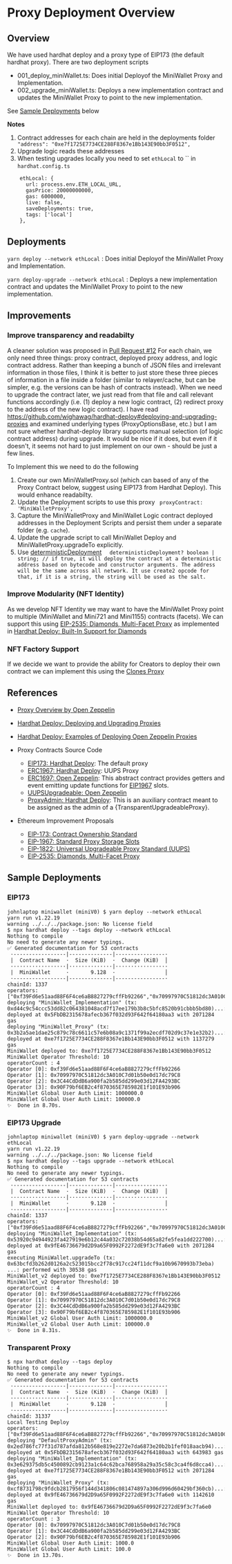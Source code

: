 # Proxy Deployment Overview

## Overview

We have used hardhat deploy and a proxy type of EIP173 (the default hardhat proxy). 
There are two deployment scripts
* 001_deploy_miniWallet.ts: Does initial Deployof the MiniWallet Proxy and Implementation.
* 002_upgrade_miniWallet.ts: Deploys a new implementation contract and updates the MiniWallet Proxy to point to the new implementation.

See [Sample Deployments](#sample-deployments) below

**Notes**
1. Contract addresses for each chain are held in the deployments folder ` "address": "0xe7f1725E7734CE288F8367e1Bb143E90bb3F0512",`
2. Upgrade logic reads these addresses 
3. When testing upgrades locally you need to set `ethLocal` to `` in `hardhat.config.ts`
```
    ethLocal: {
      url: process.env.ETH_LOCAL_URL,
      gasPrice: 20000000000,
      gas: 6000000,
      live: false,
      saveDeployments: true,
      tags: ['local']
    },
``` 

## Deployments

`yarn deploy --network ethLocal` : Does initial Deployof the MiniWallet Proxy and Implementation.

`yarn deploy-upgrade --network ethLocal` : Deploys a new implementation contract and updates the MiniWallet Proxy to point to the new implementation.


## Improvements

### Improve transparency and readabilty
A cleaner solution was proposed in [Pull Request #12](https://github.com/polymorpher/sms-wallet/pull/12#pullrequestreview-1095436440)
For each chain, we only need three things: proxy contract, deployed proxy address, and logic contract address. Rather than keeping a bunch of JSON files and irrelevant information in those files, I think it is better to just store these three pieces of information in a file inside a folder (similar to relayer/cache, but can be simpler, e.g. the versions can be hash of contracts instead). When we need to upgrade the contract later, we just read from that file and call relevant functions accordingly (i.e. (1) deploy a new logic contract, (2) redirect proxy to the address of the new logic contract). I have read https://github.com/wighawag/hardhat-deploy#deploying-and-upgrading-proxies and examined underlying types (ProxyOptionsBase, etc.) but I am not sure whether hardhat-deploy library supports manual selection (of logic contract address) during upgrade. It would be nice if it does, but even if it doesn't, it seems not hard to just implement on our own - should be just a few lines.

To Implement this we need to do the following
1. Create our own MiniWalletProxy.sol (which can based of any of the Proxy Contract below, suggest using EIP173 from Hardhat Deploy). This would enhance readabilty.
2. Update the Deployment scripts to use this proxy ` proxyContract: 'MiniWalletProxy',`
3. Capture the MiniWalletProxy and MiniWallet Logic contract deployed addresses in the Deployment Scripts and persist them under a separate folder (e.g. `cache`).
4. Update the upgrade script to call MiniWallet Deploy and MiniWalletProxy.upgradeTo explicitly.
5. Use [deterministicDeployment](https://github.com/wighawag/hardhat-deploy#deploymentsdeployname-options) `  deterministicDeployment? boolean | string; // if true, it will deploy the contract at a deterministic address based on bytecode and constructor arguments. The address will be the same across all network. It use create2 opcode for that, if it is a string, the string will be used as the salt.`

### Improve Modularity (NFT Identity)
As we develop NFT Identity we may want to have the MiniWallet Proxy point to multiple (MiniWallet and Mini721 and Mini1155) contracts (facets). We can support this using [EIP-2535: Diamonds, Multi-Facet Proxy](https://eips.ethereum.org/EIPS/eip-2535) as implemented in [Hardhat Deploy: Built-In Support for Diamonds](https://github.com/wighawag/hardhat-deploy#builtin-in-support-for-diamonds-eip2535.) 


### NFT Factory Support
If we decide we want to provide the ability for Creators to deploy their own contract we can implement this using the [Clones Proxy](https://docs.openzeppelin.com/contracts/4.x/api/proxy#Clones)



## References

- [Proxy Overview by Open Zeppelin](https://docs.openzeppelin.com/contracts/4.x/api/proxy)
- [Hardhat Deploy: Deploying and Upgrading Proxies](https://github.com/wighawag/hardhat-deploy#deploying-and-upgrading-proxies)
- [Hardhat Deploy: Examples of Deploying Open Zeppelin Proxies](https://github.com/wighawag/template-ethereum-contracts/tree/examples/openzeppelin-proxies/deploy)

- Proxy Contracts Source Code
  - [EIP173: Hardhat Deploy](https://github.com/wighawag/hardhat-deploy/blob/master/solc_0.8/proxy/EIP173Proxy.sol): The default proxy
  - [ERC1967: Hardhat Deploy](https://github.com/wighawag/hardhat-deploy/tree/master/solc_0.8/openzeppelin/proxy/ERC1967): UUPS Proxy
  - [ERC1697: Open Zeppelin](https://github.com/OpenZeppelin/openzeppelin-contracts-upgradeable/blob/master/contracts/proxy/ERC1967/ERC1967UpgradeUpgradeable.sol): This abstract contract provides getters and event emitting update functions for [EIP1967](https://eips.ethereum.org/EIPS/eip-1967) slots.
  - [UUPSUpgradeable: Open Zeppelin](https://github.com/OpenZeppelin/openzeppelin-contracts-upgradeable/blob/master/contracts/proxy/utils/UUPSUpgradeable.sol)
  - [ProxyAdmin: Hardhat Deploy](https://github.com/wighawag/hardhat-deploy/blob/master/solc_0.8/openzeppelin/proxy/transparent/ProxyAdmin.sol): This is an auxiliary contract meant to be assigned as the admin of a {TransparentUpgradeableProxy}.


- Ethereum Improvement Proposals
  - [EIP-173: Contract Ownership Standard](https://eips.ethereum.org/EIPS/eip-173)
  - [EIP-1967: Standard Proxy Storage Slots](https://eips.ethereum.org/EIPS/eip-1967)
  - [EIP-1822: Universal Upgradeable Proxy Standard (UUPS)](https://eips.ethereum.org/EIPS/eip-1822)
  - [EIP-2535: Diamonds, Multi-Facet Proxy](https://eips.ethereum.org/EIPS/eip-2535)


## Sample Deployments

### EIP173
```
johnlaptop miniwallet (miniV0) $ yarn deploy --network ethLocal
yarn run v1.22.19
warning ../../../package.json: No license field
$ npx hardhat deploy --tags deploy --network ethLocal
Nothing to compile
No need to generate any newer typings.
✅ Generated documentation for 53 contracts
 ·-----------------|--------------|----------------·
 |  Contract Name  ·  Size (KiB)  ·  Change (KiB)  │
 ··················|··············|·················
 |  MiniWallet     ·       9.128  ·                │
 ·-----------------|--------------|----------------·
chainId: 1337
operators: ["0xf39Fd6e51aad88F6F4ce6aB8827279cffFb92266","0x70997970C51812dc3A010C7d01b50e0d17dc79C8","0x3C44CdDdB6a900fa2b585dd299e03d12FA4293BC","0x90F79bf6EB2c4f870365E785982E1f101E93b906"]
deploying "MiniWallet_Implementation" (tx: 0xd44c9c54ccc53dd82c064381048acd7f17ee179b3b8c5bfc8520b91cbbb5bd80)...: deployed at 0x5FbDB2315678afecb367f032d93F642f64180aa3 with 2071284 gas
deploying "MiniWallet_Proxy" (tx: 0x3b2a5ae1dae25c879c78c6611c57e6b08a9c1371f99a2ecdf702d9c37e1e32b2)...: deployed at 0xe7f1725E7734CE288F8367e1Bb143E90bb3F0512 with 1137279 gas
MiniWallet deployed to: 0xe7f1725E7734CE288F8367e1Bb143E90bb3F0512
MiniWallet Operator Threshold: 10
operatorCount : 4
Operator [0]: 0xf39Fd6e51aad88F6F4ce6aB8827279cffFb92266
Operator [1]: 0x70997970C51812dc3A010C7d01b50e0d17dc79C8
Operator [2]: 0x3C44CdDdB6a900fa2b585dd299e03d12FA4293BC
Operator [3]: 0x90F79bf6EB2c4f870365E785982E1f101E93b906
MiniWallet Global User Auth Limit: 1000000.0
MiniWallet Global User Auth Limit: 100000.0
✨  Done in 8.70s.
```
### EIP173 Upgrade
```
johnlaptop miniwallet (miniV0) $ yarn deploy-upgrade --network ethLocal
yarn run v1.22.19
warning ../../../package.json: No license field
$ npx hardhat deploy --tags upgrade --network ethLocal
Nothing to compile
No need to generate any newer typings.
✅ Generated documentation for 53 contracts
 ·-----------------|--------------|----------------·
 |  Contract Name  ·  Size (KiB)  ·  Change (KiB)  │
 ··················|··············|·················
 |  MiniWallet     ·       9.128  ·                │
 ·-----------------|--------------|----------------·
chainId: 1337
operators: ["0xf39Fd6e51aad88F6F4ce6aB8827279cffFb92266","0x70997970C51812dc3A010C7d01b50e0d17dc79C8","0x3C44CdDdB6a900fa2b585dd299e03d12FA4293BC","0x90F79bf6EB2c4f870365E785982E1f101E93b906"]
deploying "MiniWallet_Implementation" (tx: 0x53920c94944923fa427919e6b12c44a032c72038b54d65a82fe5fea1dd222700)...: deployed at 0x9fE46736679d2D9a65F0992F2272dE9f3c7fa6e0 with 2071284 gas
executing MiniWallet.upgradeTo (tx: 0x63bcfd3b262d0126a2c523015bcc2f78c917cc24f11dcf9a10b9670993b73eba) ...: performed with 30538 gas
MiniWallet_v2 deployed to: 0xe7f1725E7734CE288F8367e1Bb143E90bb3F0512
MiniWallet_v2 Operator Threshold: 10
operatorCount : 4
Operator [0]: 0xf39Fd6e51aad88F6F4ce6aB8827279cffFb92266
Operator [1]: 0x70997970C51812dc3A010C7d01b50e0d17dc79C8
Operator [2]: 0x3C44CdDdB6a900fa2b585dd299e03d12FA4293BC
Operator [3]: 0x90F79bf6EB2c4f870365E785982E1f101E93b906
MiniWallet_v2 Global User Auth Limit: 1000000.0
MiniWallet_v2 Global User Auth Limit: 100000.0
✨  Done in 8.31s.
```

### Transparent Proxy
```
$ npx hardhat deploy --tags deploy
Nothing to compile
No need to generate any newer typings.
✅ Generated documentation for 53 contracts
 ·-----------------|--------------|----------------·
 |  Contract Name  ·  Size (KiB)  ·  Change (KiB)  │
 ··················|··············|·················
 |  MiniWallet     ·       9.128  ·                │
 ·-----------------|--------------|----------------·
chainId: 31337
Local Testing Deploy
operators: ["0xf39Fd6e51aad88F6F4ce6aB8827279cffFb92266","0x70997970C51812dc3A010C7d01b50e0d17dc79C8","0x3C44CdDdB6a900fa2b585dd299e03d12FA4293BC","0x90F79bf6EB2c4f870365E785982E1f101E93b906"]
deploying "DefaultProxyAdmin" (tx: 0x2ed786fc77f31d787afda812b568e819e2272e7da6873e20b2b1fef018aacb94)...: deployed at 0x5FbDB2315678afecb367f032d93F642f64180aa3 with 643983 gas
deploying "MiniWallet_Implementation" (tx: 0x3e629375db5c4500892cb9123a1c64c62bca768958a29a35c58c3ca4f6d8cca4)...: deployed at 0xe7f1725E7734CE288F8367e1Bb143E90bb3F0512 with 2071284 gas
deploying "MiniWallet_Proxy" (tx: 0xcf8731798c9fdcb2817956f144d341806c081474897a306d996d60429bf360cb)...: deployed at 0x9fE46736679d2D9a65F0992F2272dE9f3c7fa6e0 with 1142610 gas
MiniWallet deployed to: 0x9fE46736679d2D9a65F0992F2272dE9f3c7fa6e0
MiniWallet Operator Threshold: 10
operatorCount : 3
Operator [0]: 0x70997970C51812dc3A010C7d01b50e0d17dc79C8
Operator [1]: 0x3C44CdDdB6a900fa2b585dd299e03d12FA4293BC
Operator [2]: 0x90F79bf6EB2c4f870365E785982E1f101E93b906
MiniWallet Global User Auth Limit: 1000.0
MiniWallet Global User Auth Limit: 100.0
✨  Done in 13.70s.
```